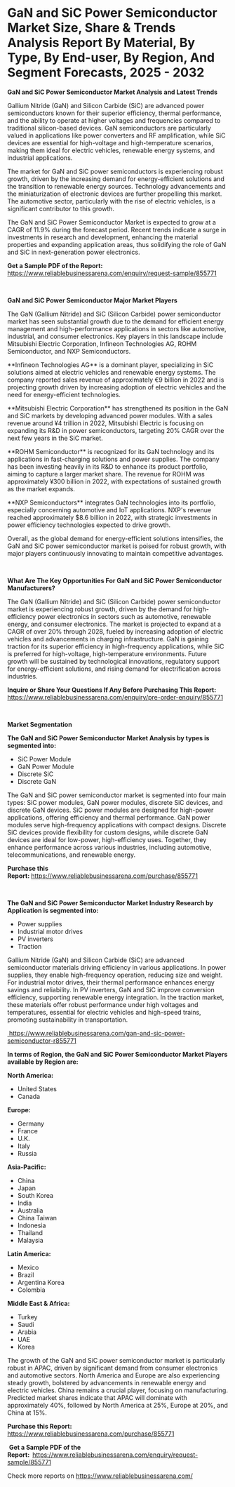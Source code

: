 <p><h1>GaN and SiC Power Semiconductor Market Size, Share & Trends Analysis Report By Material, By Type, By End-user, By Region, And Segment Forecasts, 2025 - 2032</h1></p><p><strong>GaN and SiC Power Semiconductor Market Analysis and Latest Trends</strong></p>
<p><p>Gallium Nitride (GaN) and Silicon Carbide (SiC) are advanced power semiconductors known for their superior efficiency, thermal performance, and the ability to operate at higher voltages and frequencies compared to traditional silicon-based devices. GaN semiconductors are particularly valued in applications like power converters and RF amplification, while SiC devices are essential for high-voltage and high-temperature scenarios, making them ideal for electric vehicles, renewable energy systems, and industrial applications.</p><p>The market for GaN and SiC power semiconductors is experiencing robust growth, driven by the increasing demand for energy-efficient solutions and the transition to renewable energy sources. Technology advancements and the miniaturization of electronic devices are further propelling this market. The automotive sector, particularly with the rise of electric vehicles, is a significant contributor to this growth. </p><p>The GaN and SiC Power Semiconductor Market is expected to grow at a CAGR of 11.9% during the forecast period. Recent trends indicate a surge in investments in research and development, enhancing the material properties and expanding application areas, thus solidifying the role of GaN and SiC in next-generation power electronics.</p></p>
<p><strong>Get a Sample PDF of the Report:&nbsp;</strong> <a href="https://www.reliablebusinessarena.com/enquiry/request-sample/855771?utm_campaign=2188&utm_medium=2&utm_source=Github&utm_content=ia&utm_term=06042025&utm_id=gan-and-sic-power-semiconductor">https://www.reliablebusinessarena.com/enquiry/request-sample/855771</a></p>
<p>&nbsp;</p>
<p><strong>GaN and SiC Power Semiconductor Major Market Players</strong></p>
<p><p>The GaN (Gallium Nitride) and SiC (Silicon Carbide) power semiconductor market has seen substantial growth due to the demand for efficient energy management and high-performance applications in sectors like automotive, industrial, and consumer electronics. Key players in this landscape include Mitsubishi Electric Corporation, Infineon Technologies AG, ROHM Semiconductor, and NXP Semiconductors.</p><p>**Infineon Technologies AG** is a dominant player, specializing in SiC solutions aimed at electric vehicles and renewable energy systems. The company reported sales revenue of approximately €9 billion in 2022 and is projecting growth driven by increasing adoption of electric vehicles and the need for energy-efficient technologies.</p><p>**Mitsubishi Electric Corporation** has strengthened its position in the GaN and SiC markets by developing advanced power modules. With a sales revenue around ¥4 trillion in 2022, Mitsubishi Electric is focusing on expanding its R&D in power semiconductors, targeting 20% CAGR over the next few years in the SiC market.</p><p>**ROHM Semiconductor** is recognized for its GaN technology and its applications in fast-charging solutions and power supplies. The company has been investing heavily in its R&D to enhance its product portfolio, aiming to capture a larger market share. The revenue for ROHM was approximately ¥300 billion in 2022, with expectations of sustained growth as the market expands.</p><p>**NXP Semiconductors** integrates GaN technologies into its portfolio, especially concerning automotive and IoT applications. NXP's revenue reached approximately $8.6 billion in 2022, with strategic investments in power efficiency technologies expected to drive growth.</p><p>Overall, as the global demand for energy-efficient solutions intensifies, the GaN and SiC power semiconductor market is poised for robust growth, with major players continuously innovating to maintain competitive advantages.</p></p>
<p>&nbsp;</p>
<p><strong>What Are The Key Opportunities For GaN and SiC Power Semiconductor Manufacturers?</strong></p>
<p><p>The GaN (Gallium Nitride) and SiC (Silicon Carbide) power semiconductor market is experiencing robust growth, driven by the demand for high-efficiency power electronics in sectors such as automotive, renewable energy, and consumer electronics. The market is projected to expand at a CAGR of over 20% through 2028, fueled by increasing adoption of electric vehicles and advancements in charging infrastructure. GaN is gaining traction for its superior efficiency in high-frequency applications, while SiC is preferred for high-voltage, high-temperature environments. Future growth will be sustained by technological innovations, regulatory support for energy-efficient solutions, and rising demand for electrification across industries.</p></p>
<p><strong>Inquire or Share Your Questions If Any Before Purchasing This Report:</strong> <a href="https://www.reliablebusinessarena.com/enquiry/pre-order-enquiry/855771?utm_campaign=2188&utm_medium=2&utm_source=Github&utm_content=ia&utm_term=06042025&utm_id=gan-and-sic-power-semiconductor">https://www.reliablebusinessarena.com/enquiry/pre-order-enquiry/855771</a></p>
<p>&nbsp;</p>
<p><strong>Market Segmentation</strong></p>
<p><strong>The GaN and SiC Power Semiconductor Market Analysis by types is segmented into:</strong></p>
<p><ul><li>SiC Power Module</li><li>GaN Power Module</li><li>Discrete SiC</li><li>Discrete GaN</li></ul></p>
<p><p>The GaN and SiC power semiconductor market is segmented into four main types: SiC power modules, GaN power modules, discrete SiC devices, and discrete GaN devices. SiC power modules are designed for high-power applications, offering efficiency and thermal performance. GaN power modules serve high-frequency applications with compact designs. Discrete SiC devices provide flexibility for custom designs, while discrete GaN devices are ideal for low-power, high-efficiency uses. Together, they enhance performance across various industries, including automotive, telecommunications, and renewable energy.</p></p>
<p><strong>Purchase this Report:&nbsp;</strong><a href="https://www.reliablebusinessarena.com/purchase/855771?utm_campaign=2188&utm_medium=2&utm_source=Github&utm_content=ia&utm_term=06042025&utm_id=gan-and-sic-power-semiconductor">https://www.reliablebusinessarena.com/purchase/855771</a></p>
<p>&nbsp;</p>
<p><strong>The GaN and SiC Power Semiconductor Market Industry Research by Application is segmented into:</strong></p>
<p><ul><li>Power supplies</li><li>Industrial motor drives</li><li>PV inverters</li><li>Traction</li></ul></p>
<p><p>Gallium Nitride (GaN) and Silicon Carbide (SiC) are advanced semiconductor materials driving efficiency in various applications. In power supplies, they enable high-frequency operation, reducing size and weight. For industrial motor drives, their thermal performance enhances energy savings and reliability. In PV inverters, GaN and SiC improve conversion efficiency, supporting renewable energy integration. In the traction market, these materials offer robust performance under high voltages and temperatures, essential for electric vehicles and high-speed trains, promoting sustainability in transportation.</p></p>
<p><a href="https://www.reliablebusinessarena.com/gan-and-sic-power-semiconductor-r855771?utm_campaign=2188&utm_medium=2&utm_source=Github&utm_content=ia&utm_term=06042025&utm_id=gan-and-sic-power-semiconductor">&nbsp;https://www.reliablebusinessarena.com/gan-and-sic-power-semiconductor-r855771</a></p>
<p><strong>In terms of Region, the GaN and SiC Power Semiconductor Market Players available by Region are:</strong></p>
<p>
    <p> <strong> North America: </strong>
        <ul>
            <li>United States</li>
            <li>Canada</li>
        </ul>
        </p> 
    <p> <strong> Europe: </strong>
        <ul>
            <li>Germany</li>
            <li>France</li>
            <li>U.K.</li>
            <li>Italy</li>
            <li>Russia</li>
        </ul>
        </p> 
    <p> <strong> Asia-Pacific: </strong>
        <ul>
            <li>China</li>
            <li>Japan</li>
            <li>South Korea</li>
            <li>India</li>
            <li>Australia</li>
            <li>China Taiwan</li>
            <li>Indonesia</li>
            <li>Thailand</li>
            <li>Malaysia</li>
        </ul>
        </p> 
    <p> <strong> Latin America: </strong>
        <ul>
            <li>Mexico</li>
            <li>Brazil</li>
            <li>Argentina Korea</li>
            <li>Colombia</li>
        </ul>
        </p> 
    <p> <strong> Middle East & Africa: </strong>
        <ul>
            <li>Turkey</li>
            <li>Saudi</li>
            <li>Arabia</li>
            <li>UAE</li>
            <li>Korea</li>
        </ul>
    </p>
    </p>
<p><p>The growth of the GaN and SiC power semiconductor market is particularly robust in APAC, driven by significant demand from consumer electronics and automotive sectors. North America and Europe are also experiencing steady growth, bolstered by advancements in renewable energy and electric vehicles. China remains a crucial player, focusing on manufacturing. Predicted market shares indicate that APAC will dominate with approximately 40%, followed by North America at 25%, Europe at 20%, and China at 15%.</p></p>
<p><strong>Purchase this Report: </strong><a href="https://www.reliablebusinessarena.com/purchase/855771?utm_campaign=2188&utm_medium=2&utm_source=Github&utm_content=ia&utm_term=06042025&utm_id=gan-and-sic-power-semiconductor">https://www.reliablebusinessarena.com/purchase/855771</a></p>
<p>&nbsp;<strong>Get a Sample PDF of the Report:&nbsp;&nbsp;</strong><a href="https://www.reliablebusinessarena.com/enquiry/request-sample/855771?utm_campaign=2188&utm_medium=2&utm_source=Github&utm_content=ia&utm_term=06042025&utm_id=gan-and-sic-power-semiconductor">https://www.reliablebusinessarena.com/enquiry/request-sample/855771</a></p>
<p><strong></strong></p>
<p>Check more reports on <a href="https://www.reliablebusinessarena.com/?utm_campaign=2188&utm_medium=2&utm_source=Github&utm_content=ia&utm_term=06042025&utm_id=gan-and-sic-power-semiconductor">https://www.reliablebusinessarena.com/</a></p>